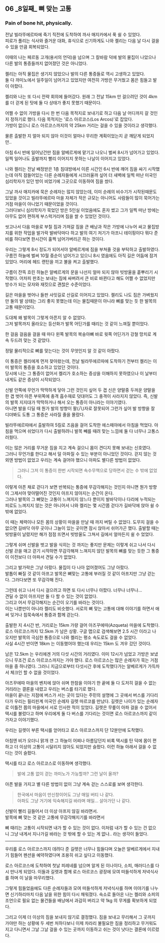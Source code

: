 ## 06 _8일째\_ 뼈 맞는 고통
### Pain of bone hit, physically.


전날 빌라뚜에르따에 죽기 직전에 도착하여 까사 매지카에서 푹 쉴 수 있었다.  
피로가 풀리는 식사와 즐거운 대화, 휴식으로 
신기하게도 나와 켈리는 다음 날 다시 걸을 수 있을 만큼 회복되었다.

이때의 나는 페르동 고개(용서의 언덕)을 넘으며 그 칼바람 덕에 
발의 물집이 나았으나 다른 발의 통증들까지 없어졌던 것은 아니었다.

켈리는 아직 물집은 생기지 않았으나 발의 다른 통증들로 역시
고생하고 있었다.  
둘 다 까미노에서 일주일이 넘어가고 있었지만 여전히 가방은 무거웠고
몸은 힘들고 발이 아팠다.

켈리와 나는 또 다시 전략 회의에 들어갔다.
원래 그 전날 15km 만 걸으려던 것이 4km 를 더 걷게 된 탓에 둘 다 상태가 
좋지 못했기 때문이다.

어쩔 수 없이 가방을 다시 한 번 다음 목적지로 보내기로 하고
다음 날 어디까지 갈 것인지 정하기로 했다. 
다음 목적지는 '로스 아르코스(Los Arcos)'로 잡았다.  
가방이 없으니 로스 아르코스까지의 약 25km 거리는 걸을 수 있을 것이라고 생각했다.

물론 출발한 지 얼마 되지 않아 이것이 얼마나 무리한 계획이었는지 곧 깨닫게 되었지만..

아침 6시 반에 일어났건만 짐을 알베르게에 맡기고 나오니 벌써 8시가 넘어가고 있었다.
일찍 일어나도 출발까지 빨리 이어지지 못하는 나날이 이어지고 있었다.

나와 켈리는 전날 배정받은 1층 침대방에서 이른 시간인 6시 반에 깨어 
짐을 싸기 시작했는데 아직 잠들어있는 다른 순례자들에게 시끄러울까 싶어
더 새벽에 일찍 떠난 미국인 심리학자가 있던 방이 비었기에 
그곳으로 이동하여 짐을 쌌다.

그날 까사 매지카에 묵은 순례자는 많지 않았는데,
이미 순례의 비수기가 시작된때문도 있었을 것이고
빌라뚜에르따 마을 자체가 작은 규모는 아니어도 사람들이 많이 묵어가는
거점 마을이 아니었기 때문이었을 것이다.  
그러다보니 심리학자가 묵었던 방은 5인실 이었음에도 혼자 썼고
그가 일찍 떠난 방에는 아무도 없어 편하게 부스럭거리며 짐을 쌀 수 있었던 것이다.

씻고나서 다음 마을로 부칠 짐과 가져갈 짐을 큰 배낭과 작은 가방에 나누어 싸고
물집방지를 위한 작업을 발가락 발바닥마다 하고 
발의 여기 저기가 아프니 테이핑이다 뭐다 준비를 하다보면 
한시간이 훌쩍 넘어가버리곤 하는 것이다.

우리는 그렇게 8시 정도가 되어서야 알베르게에 짐을 부쳐줄 것을 부탁하고 
출발하였다.
구름낀 하늘에 벌써 10월 중순이 넘어가고 있으니
8시 였음에도 아직 길은 어둠에 잠겨있었다.
머리에 헤드 랜턴을 끼고 불을 켜고 출발했다.

구름이 잔뜩 흐린 하늘은 알베르게의 문을 나선지 얼마 되지 않아 
빗방울을 흩뿌리기 시작했다.
어차피 판초는 보내는 짐에 싸버려서 큰 비로 바뀐다고 해도 어쩔 수 없었지만 
방수가 되는 모자와 재킷으로 괜찮은 수준이었다.

길은 마을을 벗어나 들판 사잇길로 산길로 이어지고 있었다.
켈리도 나도 짐은 가벼웠지만 둘의 발 상태는 그리 좋지 못했는데 
이는 물집때문이 아니라 뼈를 맞는 듯 한 발목의 고통 때문이었다.

도대체 왜 발목이 그렇게 아픈지 알 수 없었다.  
그저 발목까지 올라오는 등산화가 발목 어딘가를 때리는 것 같이 느껴질 뿐이었다.

한 걸음 걸음을 걸을 때 마다 왼쪽 발목의 복숭아뼈 바로 윗쪽 어딘가가
강철 망치로 계속 두드려 맞는 것 같았다.

정말 물리적으로 뼈를 맞는다는 것이 무엇인지 알 것 같이 아팠다.

이 통증은 켈리에게 먼저 찾아왔는데, 전날 빌라뚜에르따에 도착하기 전부터 켈리는 이미 발목의 통증을 호소하고 있었던 것이다.  
당시에 나는 그 통증이 없어서 켈리가 호소하는 증상을 이해하지 못하였으나
이 날부터 내게도 같은 증상이 시작되었다.

신발 안쪽에 무언가 딱딱하게 닿아 그런 것인지 싶어 
두 겹 신은 양말중 두꺼운 양말을 한 겹 벗어 아픈 부위쪽에 충격 흡수재로
덧대어도 그 충격이 사라지지 않았다.
즉, 신발의 발목 지지대가 딱딱하거나 해서 오는 통증이 아니라는 이야기였다.  
아니면 발을 디딜 때 뭔가 발의 방향이 팔(八)자로 잘못되어 그런가 싶어
발 방향을 잘 디뎌봐도 도통 그 통증은 사라질 줄을 몰랐다.

빌라뚜에르따에서 출발하여 5킬로 즈음을 걸어 도착한 에스떼야에서 아침을 먹었다.
아침을 먹으며 쉬었다가 다시 출발하려니 발목 빼를 때려 맞는 느낌에 
둘 다 너무나 고통스러웠다.

이는 많은 거리를 무거운 짐을 지고 계속 걸으니
몸이 견디지 못해 보내는 신호였다.  
그러니 무언가를 한다고 해서 덜 아파질 수 있는 부분이 아니었던 것이다.
걷지 않는 것 외엔 방법이 없었고 우리는 계속 걸어야 했으니 아파도 별다른 방법이 없었다.

>그러니 그저 이 통증이 한번 시작되면 속수무책으로 당하면서 걷는 수 밖에 없었다.

이렇게 아픈 채로 걷다가 보면 반복되는 통증에 무감각해지는 것인지 
아니면 뭔가 방향이 그제서야 맞아떨어진 것인지 아프지 않아지는 순간이 온다.  
그러나 발목의 그 뼈맞는 고통이 느껴지지 않느다 뿐이지 발바닥이나 다리에
누적되는 피로도 느껴지지 않는 것은 아니어서 
나와 켈리는 몇 시간쯤 걷다가 길바닥에 앉아 쉴 수밖에 없었다.

이 때는 체력이나 모든 몸의 상황이 마을을 만날 때 까지 버틸 수 없었다.
도무지 걸을 수 없으면 길바닥 아무 곳이나 그늘이 있는 곳이면 잠시 앉아서
쉬어가곤 했다.
출발할 때는 빗방울이 날렸지만 해가 점점 뜨면서 빗방울도 그쳐서 길에서 얼마든지
쉴 수 었었다.

그렇게 쉬며 신발을 벗고 발을 식히는 것 까지는 좋지만 문제는 이렇게 쉬고 나서
다시 신발 끈을 매고 걷기 시작하면
무감각해져 느껴지지 않던 발목의 뼈를 맞는 듯한 그 통증이 이전보다 더 아파서 견딜 수가 없었다.

그리고 발가락은 그냥 아팠다. 물집이 다 나아 없어졌어도 그냥 아팠다.  
발톱이 빠질 것 같이 아프고 발목은 뼈맞는 고통에 부러질 것 같이 아프지만 
그냥 걷는다. 그러다보면 또 무감각해 진다.  

그런데 쉬고 나서 다시 걸으려고 하면 또 다시 너무나 아팠다. 너무나 너무나...  
견딜 수 없이 아프지만 둘 다 할 수 있는 것이 없었다.  
그리고 어서 무감각해지는 순간이 오기를 바라는 것이다.  
이는 나뿐만이 아니라 켈리도 비슷했다. 
서로의 뼈 맞는 고통에 대해 이야기를 하면서 애써 잊거나 
침묵속에서 통증과 함께 걷는다.

출발한 지 4시간 반, 거리로는 15km 가량 걸어 아즈꾸에따(Azqueta) 마을에 도착했다.
로스 아르코스까지 12.5km 가 남은 상황. 구글 맵으로 검색해보면 2.5 시간
이라고 나오지만 발목의 극심한 통증으로 나와 켈리는 평소 속도로도 걸을 수 없었다.  
사실 4시간 반이면 18km 는 이동했어야 했는데 우리는 15km 도 겨우 갔던 것이다.  

남은 12.5km 는 우리에겐 거의 다섯 시간의 거리였다. 
이미 12시가 넘었고 가방은 보냈으니 무조건 로스 아르코스까지는 가야 했다.
로스 아르코스는 많은 순례자가 묵는 거점마을 중 하나였다.
그러니 지금으로부터 다섯시간 후에 도착했다가는 
알베르게가 가득차서 체크인 할 수 없을 것이었다.

아즈꾸에따 마을의 벤치에 앉아 쉬며 한참을 이야기 한 끝에 
둘 다 도저히 걸을 수 없는 거리라는 결론을 내렸고 우리는 버스를 타기로 했다.  
마을이 끝나는 지점에 버스가 서는 곳이 있다는 주민의 설명에 그 곳에서
버스를 기다리다가 우리는 필리핀계 미국인 순례자 길렛 마르코를 만났다.
길렛은 나이가 있는 순례자로 이틀전 쯤의 마을에서 서로 인사한 적이 있었다.
길렛은 무릎이 아파 걸을 수 없어서 택시를 불렀다고 하며
우리에게 둘 다 버스를 기다리는 것이면 로스 아르코스까지 같이 가자고 이야기했다.

우리는 길렛이 부른 택시를 얻어타고 로스 아르코스까지 단 12분만에 도착했다.

아침엔 비가 오더니 맑개 갠 그 하늘이 어찌나 아름답던지 
비록 택시를 탄 덕에 몸이 편하고 더 이상의 고통이 시달리지 않아도 되었지만 슬펐다.
이런 하늘 아래서 걸을 수 없다는 것이 슬펐다. 

택시를 타고 로스 아르코스로 이동하며 생각했다.

> 발에 고통 없이 걷는 까미노가 가능할까? 그런 날이 올까?

아픈 발을 가지고 별 다른 방법이 없이 그냥 계속 걷는 스스로를 보며 생각한다.

> 한국에서 마음이 만신창이어도 그냥 매일 버티 나 같다.  
> 아파도 그냥 거기에 익숙해지길 바라며 매일... 살아가던 나 같다.

신발이 빨리 길들어서 더 이상 아프지 않길 바라면서.  
발목에 뼈 맞는 것 같은 고통에 무감각해지기를 바라면서  

뼈 때리는 고통이 시작되면 내가 할 수 있는 것이 없다. 
이처럼 내가 할 수 있는 건 없으니 그냥 내게서 지나가길 바라는 것 밖에 
할 수 있는 게 없나.. 라는 생각이 들었다.

--- 
우리를 로스 아르코스까지 데려다 준 길렛은 너무나 힘들다며 
오늘은 알베르게에서 지내기 힘들어 펜션을 예약하였다며 조용히 쉬고 싶다고 이동했다.

로스 아르코스에 도착하여 첫날 피레네를 넘으며 알게 된 
이나이다, 소피, 매러디스를 다시 만나게 되었다.
이들과 길렛과 함께 로스 아르코스 광장에 모여 떠들석하게 저녁식사를 하며 
이 날을 마무리했다.

그렇게 힘들었음에도 다른 순례자들과 모여 떠들석하게 저녁식사를 하며
이야기를 나누면 신기하리마치 다음 날을 위한 힘이 다시 채워졌다.
숙소로 돌아온 나는 켈리와 소피의 조언으로 필요 없는 물건들을 배낭에서
과감히 버리고 약 1kg 의 무게를 확보하게 되었다.

그리고 이제 더 이상의 짐을 보내지 않기로 결정했다.
짐을 보내고 무리해서 그 곳까지 가야만 하는 상황에 두 세번 처하다보니 
이제 차라리 불필요한 짐을 정리하고 무거워도 지고 다니면서 
그날 그날 걸을 수 있는 곳까지 이동하고 쉬는 것이 낫다는 결론에 이르렀다.